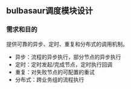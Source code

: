 ## bulbasaur调度模块设计 ##

### 需求和目的 ###

提供可靠的异步、定时、重复和分布式的调用机制。

- 异步：流程的异步执行，部分节点的异步执行
- 定时：定时发起/完成节点，定时执行回调
- 重复：对失败节点的可配置的重试
- 分布式：跨业务组的流程执行

###